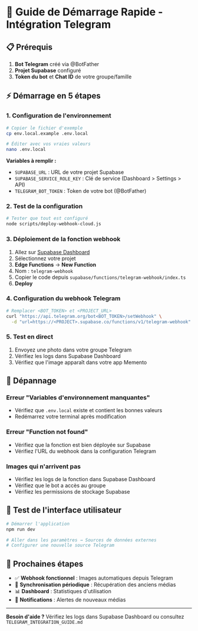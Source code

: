 # 🚀 Guide de Démarrage Rapide - Intégration Telegram

## 📋 **Prérequis**

1. **Bot Telegram** créé via @BotFather
2. **Projet Supabase** configuré
3. **Token du bot** et **Chat ID** de votre groupe/famille

## ⚡ **Démarrage en 5 étapes**

### **1. Configuration de l'environnement**
```bash
# Copier le fichier d'exemple
cp env.local.example .env.local

# Éditer avec vos vraies valeurs
nano .env.local
```

**Variables à remplir :**
- `SUPABASE_URL` : URL de votre projet Supabase
- `SUPABASE_SERVICE_ROLE_KEY` : Clé de service (Dashboard > Settings > API)
- `TELEGRAM_BOT_TOKEN` : Token de votre bot (@BotFather)

### **2. Test de la configuration**
```bash
# Tester que tout est configuré
node scripts/deploy-webhook-cloud.js
```

### **3. Déploiement de la fonction webhook**
1. Allez sur [Supabase Dashboard](https://supabase.com/dashboard)
2. Sélectionnez votre projet
3. **Edge Functions** → **New Function**
4. Nom : `telegram-webhook`
5. Copier le code depuis `supabase/functions/telegram-webhook/index.ts`
6. **Deploy**

### **4. Configuration du webhook Telegram**
```bash
# Remplacer <BOT_TOKEN> et <PROJECT_URL>
curl "https://api.telegram.org/bot<BOT_TOKEN>/setWebhook" \
  -d "url=https://<PROJECT>.supabase.co/functions/v1/telegram-webhook"
```

### **5. Test en direct**
1. Envoyez une photo dans votre groupe Telegram
2. Vérifiez les logs dans Supabase Dashboard
3. Vérifiez que l'image apparaît dans votre app Memento

## 🔧 **Dépannage**

### **Erreur "Variables d'environnement manquantes"**
- Vérifiez que `.env.local` existe et contient les bonnes valeurs
- Redémarrez votre terminal après modification

### **Erreur "Function not found"**
- Vérifiez que la fonction est bien déployée sur Supabase
- Vérifiez l'URL du webhook dans la configuration Telegram

### **Images qui n'arrivent pas**
- Vérifiez les logs de la fonction dans Supabase Dashboard
- Vérifiez que le bot a accès au groupe
- Vérifiez les permissions de stockage Supabase

## 📱 **Test de l'interface utilisateur**

```bash
# Démarrer l'application
npm run dev

# Aller dans les paramètres → Sources de données externes
# Configurer une nouvelle source Telegram
```

## 🎯 **Prochaines étapes**

- ✅ **Webhook fonctionnel** : Images automatiques depuis Telegram
- 🔄 **Synchronisation périodique** : Récupération des anciens médias
- 📊 **Dashboard** : Statistiques d'utilisation
- 🔔 **Notifications** : Alertes de nouveaux médias

---

**Besoin d'aide ?** Vérifiez les logs dans Supabase Dashboard ou consultez `TELEGRAM_INTEGRATION_GUIDE.md`
